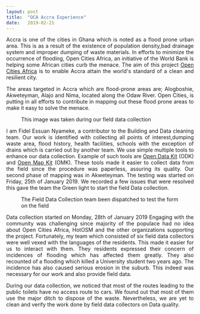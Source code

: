 ```yaml
---
layout: post
title:  "OCA Accra Experience"
date:   2019-02-21
---
```


<p class="" style="text-align:justify;"><span class="dropcap">A</span>ccra is one of the cities in Ghana which is noted as a flood prone urban area. This is as a result of the existence of population density,bad drainage system and improper dumping of waste materials. In efforts to minimize the occurrence of flooding, Open Cities Africa, an initiative of the World Bank is helping some African cities curb the menace. The aim of this project <a href="https://opencitiesproject.org/">Open Cities Africa</a> is to enable Accra attain the world's standard of a clean and resilient city.</p>


<p align="justify"> The areas targeted in Accra which are flood-prone areas are; Alogboshie, Akweteyman, Alajo and Nima, located along the Odaw River. Open Cities, is putting in all efforts to contribute in mapping out these flood prone areas to make it easy to solve the menace.</p>

<figure>
	<img src="{{ '/assets/img/akwetrash.JPG' | prepend: site.baseurl }}" alt=""> 
	<figcaption>This image was taken during our field data collection</figcaption>
</figure>


<p align="justify">I am Fidel Essuan Nyameke, a contributor to the Building and Data cleaning team. Our work is identified with collecting all points of interest,dumping waste area, flood history, health facilities, schools with the exception of drains which is carried out by another team.
We use simple multiple tools to enhance our data collection. Example of such tools are <a href="https://opendatakit.org/">Open Data Kit</a> (ODK) and <a href="http://openmapkit.org/">Open Map Kit</a> (OMK). These tools made it easier to collect data from the field since the procedure was paperless, assuring its quality.
Our second phase of mapping was in Akweteyman. The testing was started on Friday, 25th of January 2019.
We recorded a few issues that were resolved this gave the team the Green light to start the field Data collection.</p>

<figure>
	<img src="{{ '/assets/img/25_01.JPG' | prepend: site.baseurl }}" alt=""> 
	<figcaption>The Field Data Collection team been dispatched to test the form on the field</figcaption>
</figure>

<p align="justify">Data collection started on Monday, 28th of January 2019 Engaging with the community was challenging since majority of the populace had no idea about Open Cities Africa, HotOSM and the other organizations supporting the project.
Fortunately, my team which consisted of six field data collectors were well vexed with the languages of the residents. This made it easier for us to interact with them.
They residents expressed their concern of incidences of flooding which has affected them greatly. They also recounted of a flooding which killed a University student two years ago. The incidence has also caused serious erosion in the suburb. 
This indeed was necessary for our work and also provide field data.</p>

<p align="justify">
During our data collection, we noticed that most of the routes leading to the public toilets have no access route to cars. We found out that most of them use the major ditch to dispose of the waste.
Nevertheless, we are yet to clean and verify the work done by field data collectors on Data quality.

</p>




